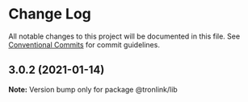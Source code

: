 # Change Log

All notable changes to this project will be documented in this file.
See [Conventional Commits](https://conventionalcommits.org) for commit guidelines.

## 3.0.2 (2021-01-14)

**Note:** Version bump only for package @tronlink/lib
